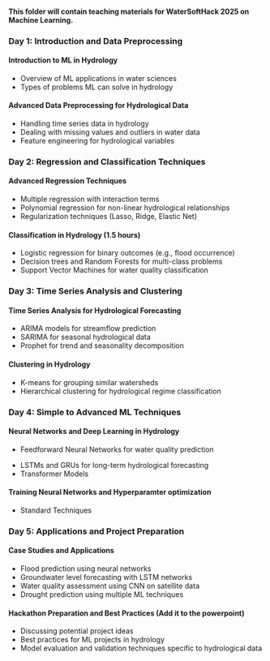 #### This folder will contain teaching materials for WaterSoftHack 2025 on Machine Learning.

### Day 1: Introduction and Data Preprocessing

#### Introduction to ML in Hydrology

- Overview of ML applications in water sciences
- Types of problems ML can solve in hydrology


#### Advanced Data Preprocessing for Hydrological Data 

- Handling time series data in hydrology
- Dealing with missing values and outliers in water data
- Feature engineering for hydrological variables


### Day 2: Regression and Classification Techniques

#### Advanced Regression Techniques 

- Multiple regression with interaction terms
- Polynomial regression for non-linear hydrological relationships
- Regularization techniques (Lasso, Ridge, Elastic Net)


#### Classification in Hydrology (1.5 hours)

- Logistic regression for binary outcomes (e.g., flood occurrence)
- Decision trees and Random Forests for multi-class problems
- Support Vector Machines for water quality classification


### Day 3: Time Series Analysis and Clustering


#### Time Series Analysis for Hydrological Forecasting

- ARIMA models for streamflow prediction
- SARIMA for seasonal hydrological data
- Prophet for trend and seasonality decomposition


#### Clustering in Hydrology

- K-means for grouping similar watersheds
- Hierarchical clustering for hydrological regime classification


<!-- #### Dimensionality Reduction and Ensemble Methods

- PCA for simplifying complex hydrological datasets
- Ensemble methods (bagging, boosting) for improved predictions -->


### Day 4: Simple to Advanced ML Techniques


#### Neural Networks and Deep Learning in Hydrology

- Feedforward Neural Networks for water quality prediction
<!-- - CNNs for analyzing satellite imagery of water bodies -->
- LSTMs and GRUs for long-term hydrological forecasting
- Transformer Models

#### Training Neural Networks and Hyperparamter optimization
- Standard Techniques

### Day 5: Applications and Project Preparation


#### Case Studies and Applications

- Flood prediction using neural networks
- Groundwater level forecasting with LSTM networks
- Water quality assessment using CNN on satellite data
- Drought prediction using multiple ML techniques


#### Hackathon Preparation and Best Practices (Add it to the powerpoint)

- Discussing potential project ideas
- Best practices for ML projects in hydrology
- Model evaluation and validation techniques specific to hydrological data